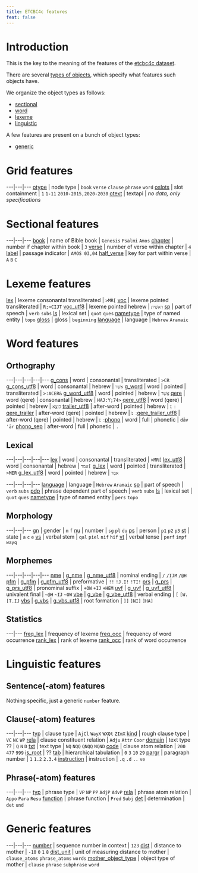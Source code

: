 ```yaml
---
title: ETCBC4c features
feat: false
---
```


# Introduction
This is the key to the meaning of the features of the
[etcbc4c dataset](/ETCBC/hebrew/etcbc4c/home).

There are several
[types of objects](otype),
which specify what features such objects have.

We organize the object types as follows:

* [sectional](#sectional-features)
* [word](#word-features)
* [lexeme](#lexeme-features)
* [linguistic](#linguistic-features)

A few features are present on a bunch of object types:

* [generic](#generic-features)

# Grid features

---|---|---
[otype](otype) | node type | `book` `verse` `clause` `phrase` `word`
[oslots](oslots) | slot containment | `1` `1-11` `2010-2015,2020-2030`
[otext](otext) | textapi | *no data, only specifications*  

# Sectional features

---|---|---
[book](book) | name of Bible book | `Genesis` `Psalmi` `Amos`
[chapter](chapter) | number if chapter within book | `3`
[verse](verse) | number of verse within chapter | `4`
[label](label) | passage indicator | `AMOS 03,04`
[half_verse](half_verse) | key for part within verse | `A` `B` `C`

# Lexeme features
[lex](lex) | lexeme consonantal transliterated | `>MR[`
[voc](voc) | lexeme pointed transliterated | `R;>CIJT`
[voc_utf8](voc_utf8) | lexeme pointed hebrew | `רֵאשִׁית`
[sp](sp) | part of speech | `verb` `subs`
[ls](ls) | lexical set | `quot` `ques`
[nametype](nametype) | type of named entity | `topo`
[gloss](gloss) | gloss | `beginning`
[language](language) | language | `Hebrew` `Aramaic`

# Word features

## Orthography

---|---|---|---|---
[g_cons](g_cons) | word | consonantal | transliterated | `>CR`
[g_cons_utf8](g_cons_utf8) | word | consonantal | hebrew | `אשׁר`
[g_word](g_word) | word | pointed | transliterated | `>:ACER&`
[g_word_utf8](g_word_utf8) | word | pointed | hebrew | `אֲשֶׁר`
[qere](qere) | word (qere) | consonantal | hebrew | `HAJ:Y;74>`
[qere_utf8](qere_utf8) | word (qere) | pointed | hebrew | `הַיְצֵ֣א`
[trailer_utf8](trailer_utf8) | after-word | pointed | hebrew | `׃ ׆̇`
[qere_trailer](qere_trailer) | after-word (qere) | pointed | hebrew | `׃ ׆̇`
[qere_trailer_utf8](trailer_utf8) | after-word (qere) | pointed | hebrew | `׃ ׆̇`
[phono](phono) | word | full | phonetic | `dāvˈār`
[phono_sep](phono) | after-word | full | phonetic | `.`

## Lexical

---|---|---|---|---
[lex](lex) | word | consonantal | transliterated | `>MR[`
[lex_utf8](lex_utf8) | word | consonantal | hebrew | `אמר[`
[g_lex](g_lex) | word | pointed | transliterated | `>MER`
[g_lex_utf8](g_lex_utf8) | word | pointed | hebrew | `אמֶר`

---|---|---|---
[language](language) | language | `Hebrew` `Aramaic`
[sp](sp) | part of speech | `verb` `subs`
[pdp](pdp) | phrase dependent part of speech | `verb` `subs`
[ls](ls) | lexical set | `quot` `ques`
[nametype](nametype) | type of named entity | `pers` `topo`

## Morphology

---|---|---
[gn](gn) | gender | `m` `f`
[nu](nu) | number | `sg` `pl` `du`
[ps](ps) | person | `p1` `p2` `p3`
[st](st) | state | `a` `c` `e`
[vs](vs) | verbal stem | `qal` `piel` `nif` `hif`
[vt](vt) | verbal tense | `perf` `impf` `wayq`

## Morphemes

---|---|---|---|---
[nme](nme) | [g_nme](g_nme) | [g_nme_utf8](g_nme_utf8) | nominal ending | `/` `/IJM` `/@H`
[pfm](pfm) | [g_pfm](g_pfm) | [g_pfm_utf8](g_pfm_utf8) | preformative | `!!` `!J.I!` `!TI!`
[prs](prs) | [g_prs](g_prs) | [g_prs_utf8](g_prs_utf8) | pronominal suffix | `+OW` `+IJ` `+HEM`
[uvf](uvf) | [g_uvf](g_uvf) | [g_uvf_utf8](g_uvf_utf8) | univalent final | `~@H` `~IJ` `~OW`
[vbe](vbe) | [g_vbe](g_vbe) | [g_vbe_utf8](g_vbe_utf8) | verbal ending | `[` `[W.` `[T.IJ`
[vbs](vbs) | [g_vbs](g_vbs) | [g_vbs_utf8](g_vbs_utf8) | root formation | `]]` `]NI]` `]HA]`

## Statistics

---|---
[freq_lex](freq_lex) | frequency of lexeme
[freq_occ](freq_occ) | frequency of word occurrence
[rank_lex](rank_lex) | rank of lexeme
[rank_occ](rank_occ) | rank of word occurrence

# Linguistic features

## Sentence(-atom) features

Nothing specific, just a generic `number` feature.

## Clause(-atom) features

---|---|---
[typ](typ) | clause type | `AjCl` `WayX` `WXQt` `ZImX`
[kind](kind) | rough clause type | `VC` `NC` `WP`
[rela](rela) | clause constituent relation | `Adju` `Attr` `Coor`
[domain](domain) | text type ?? | `Q` `N` `D`
[txt](txt) | text type | `NQ` `NQQ` `QNQQ` `NQND`
[code](code) | clause atom relation | `200` `477` `999`
[is_root](is_root) | ??
[tab](tab) | hierarchical tabulation | `0` `3` `10` `29`
[pargr](pargr) | paragraph number | `1` `1.2` `2.3.4`
[instruction](instruction) | instruction | `.q` `.d` `..` `ve`

## Phrase(-atom) features

---|---|---
[typ](typ) | phrase type | `VP` `NP` `PP` `AdjP` `AdvP`
[rela](rela) | phrase atom relation | `Appo` `Para` `Resu`
[function](function) | phrase function | `Pred` `Subj`
[det](det) | determination | `det` `und`

# Generic features

---|---|---
[number](number) | sequence number in context | `123`
[dist](dist) | distance to mother | `-10` `0`  `1` `8`
[dist_unit](dist_unit) | unit of measuring distance to mother | `clause_atoms` `phrase_atoms` `words`
[mother_object_type](mother_object_type) | object type of mother | `clause` `phrase` `subphrase` `word`

